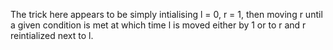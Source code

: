 The trick here appears to be simply intialising l = 0, r = 1, then moving r until a given condition is met at which time l is moved either by 1 or to r and r reintialized next to l.